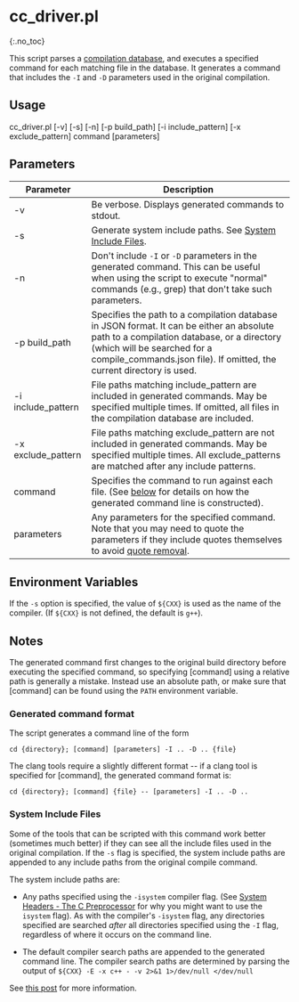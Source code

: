 # cc_driver.pl
{:.no_toc}

This script parses a [compilation database](http://clang.llvm.org/docs/JSONCompilationDatabase.html), and executes a specified command for each matching file in the database.  It generates a command that includes the `-I` and `-D` parameters used in the original compilation.

## Usage

cc\_driver.pl [-v] [-s] [-n] [-p build\_path]
[-i include\_pattern] [-x exclude\_pattern] command [parameters]

## Parameters
Parameter | Description
--- | ---
-v  |   Be verbose.  Displays generated commands to stdout.
-s  |   Generate system include paths. See [System Include Files](#system-includes).
-n  |   Don't include `-I` or `-D` parameters in the generated command. This can be useful when using the script to execute "normal" commands (e.g., grep) that don't take such parameters.
-p build\_path  |   Specifies the path to a compilation database in JSON format.  It can be either an absolute path to a compilation database, or a directory (which will be searched for a compile\_commands.json file).  If omitted, the current directory is used.
-i include_pattern | File paths matching include_pattern are included in generated commands.  May be specified multiple times.  If omitted, all files in the compilation database are included.
-x exclude_pattern | File paths matching exclude_pattern are not included in generated commands.  May be specified multiple times.  All exclude_patterns are matched after any include patterns.  
command | Specifies the command to run against each file.  (See [below](#generated-command-format) for details on how the generated command line is constructed).
parameters | Any parameters for the specified command.  Note that you may need to quote the parameters if they include quotes themselves to avoid [quote removal](http://pubs.opengroup.org/onlinepubs/9699919799/utilities/V3_chap02.html#tag_18_06_07).


## Environment Variables
If the `-s` option is specified, the value of `${CXX}` is used as the name of the compiler.  (If `${CXX}` is not defined, the default is `g++`).

## Notes
The generated command first changes to the original build directory before executing the specified command, so specifying [command] using a relative path is generally a mistake.  Instead use an absolute path, or make sure that [command] can be found using the `PATH` environment variable.

### Generated command format
The script generates a command line of the form

`
cd {directory}; [command] [parameters] -I .. -D .. {file}
`

The clang tools require a slightly different format -- if a clang tool is specified for [command], the generated command format is:

`
cd {directory}; [command] {file} -- [parameters] -I .. -D .. 
`

<a id="system-includes"></a>

### System Include Files
Some of the tools that can be scripted with this command work better (sometimes much better) if they can see all the include files used in the original compilation. If the `-s` flag is specified, the system include paths are appended to any include paths from the original compile command.

The system include paths are:

- Any paths specified using the `-isystem` compiler flag.  (See [System Headers - The C Preprocessor](https://gcc.gnu.org/onlinedocs/cpp/System-Headers.html) for why you might want to use the `isystem` flag).  As with the compiler's `-isystem` flag, any directories specified are searched *after* all directories specified using the `-I` flag, regardless of where it occurs on the command line.

- The default compiler search paths are appended to the generated command line.  The compiler search paths are determined by parsing the output of
`${CXX} -E -x c++ - -v 2>&1 1>/dev/null </dev/null`


See [this post](/blog/2016/04/07/mo-static) for more information.
